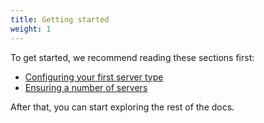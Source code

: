 ```yaml
---
title: Getting started
weight: 1
---
```


To get started, we recommend reading these sections first:

- [Configuring your first server type](/docs/laravel-dynamic-servers/v1/basic-usage/configuring-your-first-server-type)
- [Ensuring a number of servers](/docs/laravel-dynamic-servers/v1/basic-usage/ensuring-a-number-of-servers)

After that, you can start exploring the rest of the docs.

